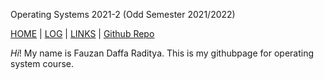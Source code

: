 Operating Systems 2021-2 (Odd Semester 2021/2022) 

[HOME](.) | [LOG](TXT/mylog.txt) | [LINKS](LINKS/) | [Github Repo](https://github.com/fauzandfr/os212)

 _Hi_! My name is Fauzan Daffa Raditya. This is my githubpage for operating system course.